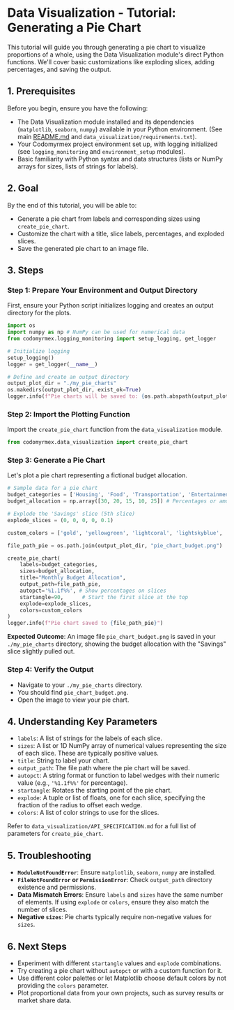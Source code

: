 # Data Visualization - Tutorial: Generating a Pie Chart

This tutorial will guide you through generating a pie chart to visualize proportions of a whole, using the Data Visualization module's direct Python functions. We'll cover basic customizations like exploding slices, adding percentages, and saving the output.

## 1. Prerequisites

Before you begin, ensure you have the following:

- The Data Visualization module installed and its dependencies (`matplotlib`, `seaborn`, `numpy`) available in your Python environment. (See main [README.md](../../README.md) and `data_visualization/requirements.txt`).
- Your Codomyrmex project environment set up, with logging initialized (see `logging_monitoring` and `environment_setup` modules).
- Basic familiarity with Python syntax and data structures (lists or NumPy arrays for sizes, lists of strings for labels).

## 2. Goal

By the end of this tutorial, you will be able to:

- Generate a pie chart from labels and corresponding sizes using `create_pie_chart`.
- Customize the chart with a title, slice labels, percentages, and exploded slices.
- Save the generated pie chart to an image file.

## 3. Steps

### Step 1: Prepare Your Environment and Output Directory

First, ensure your Python script initializes logging and creates an output directory for the plots.

```python
import os
import numpy as np # NumPy can be used for numerical data
from codomyrmex.logging_monitoring import setup_logging, get_logger

# Initialize logging
setup_logging()
logger = get_logger(__name__)

# Define and create an output directory
output_plot_dir = "./my_pie_charts"
os.makedirs(output_plot_dir, exist_ok=True)
logger.info(f"Pie charts will be saved to: {os.path.abspath(output_plot_dir)}")
```

### Step 2: Import the Plotting Function

Import the `create_pie_chart` function from the `data_visualization` module.

```python
from codomyrmex.data_visualization import create_pie_chart
```

### Step 3: Generate a Pie Chart

Let's plot a pie chart representing a fictional budget allocation.

```python
# Sample data for a pie chart
budget_categories = ['Housing', 'Food', 'Transportation', 'Entertainment', 'Savings']
budget_allocation = np.array([30, 20, 15, 10, 25]) # Percentages or amounts

# Explode the 'Savings' slice (5th slice)
explode_slices = (0, 0, 0, 0, 0.1)

custom_colors = ['gold', 'yellowgreen', 'lightcoral', 'lightskyblue', 'lightpink']

file_path_pie = os.path.join(output_plot_dir, "pie_chart_budget.png")

create_pie_chart(
    labels=budget_categories,
    sizes=budget_allocation,
    title="Monthly Budget Allocation",
    output_path=file_path_pie,
    autopct='%1.1f%%', # Show percentages on slices
    startangle=90,      # Start the first slice at the top
    explode=explode_slices,
    colors=custom_colors
)
logger.info(f"Pie chart saved to {file_path_pie}")
```

**Expected Outcome**: An image file `pie_chart_budget.png` is saved in your `./my_pie_charts` directory, showing the budget allocation with the "Savings" slice slightly pulled out.

### Step 4: Verify the Output

- Navigate to your `./my_pie_charts` directory.
- You should find `pie_chart_budget.png`.
- Open the image to view your pie chart.

## 4. Understanding Key Parameters

- `labels`: A list of strings for the labels of each slice.
- `sizes`: A list or 1D NumPy array of numerical values representing the size of each slice. These are typically positive values.
- `title`: String to label your chart.
- `output_path`: The file path where the pie chart will be saved.
- `autopct`: A string format or function to label wedges with their numeric value (e.g., `'%1.1f%%'` for percentage).
- `startangle`: Rotates the starting point of the pie chart.
- `explode`: A tuple or list of floats, one for each slice, specifying the fraction of the radius to offset each wedge.
- `colors`: A list of color strings to use for the slices.

Refer to `data_visualization/API_SPECIFICATION.md` for a full list of parameters for `create_pie_chart`.

## 5. Troubleshooting

- **`ModuleNotFoundError`**: Ensure `matplotlib`, `seaborn`, `numpy` are installed.
- **`FileNotFoundError` or `PermissionError`**: Check `output_path` directory existence and permissions.
- **Data Mismatch Errors**: Ensure `labels` and `sizes` have the same number of elements. If using `explode` or `colors`, ensure they also match the number of slices.
- **Negative `sizes`**: Pie charts typically require non-negative values for `sizes`.

## 6. Next Steps

- Experiment with different `startangle` values and `explode` combinations.
- Try creating a pie chart without `autopct` or with a custom function for it.
- Use different color palettes or let Matplotlib choose default colors by not providing the `colors` parameter.
- Plot proportional data from your own projects, such as survey results or market share data. 